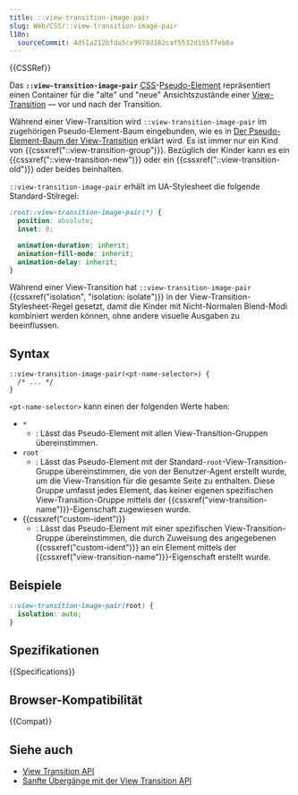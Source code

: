 ```yaml
---
title: ::view-transition-image-pair
slug: Web/CSS/::view-transition-image-pair
l10n:
  sourceCommit: 4d51a212bfda5ce9978d162caf5532d155f7eb0a
---
```


{{CSSRef}}

Das **`::view-transition-image-pair`** [CSS](/de/docs/Web/CSS)-[Pseudo-Element](/de/docs/Web/CSS/Pseudo-elements) repräsentiert einen Container für die "alte" und "neue" Ansichtszustände einer [View-Transition](/de/docs/Web/API/View_Transition_API) — vor und nach der Transition.

Während einer View-Transition wird `::view-transition-image-pair` im zugehörigen Pseudo-Element-Baum eingebunden, wie es in [Der Pseudo-Element-Baum der View-Transition](/de/docs/Web/API/View_Transition_API/Using#the_view_transition_pseudo-element_tree) erklärt wird. Es ist immer nur ein Kind von {{cssxref("::view-transition-group")}}. Bezüglich der Kinder kann es ein {{cssxref("::view-transition-new")}} oder ein {{cssxref("::view-transition-old")}} oder beides beinhalten.

`::view-transition-image-pair` erhält im UA-Stylesheet die folgende Standard-Stilregel:

```css
:root::view-transition-image-pair(*) {
  position: absolute;
  inset: 0;

  animation-duration: inherit;
  animation-fill-mode: inherit;
  animation-delay: inherit;
}
```

Während einer View-Transition hat `::view-transition-image-pair` {{cssxref("isolation", "isolation: isolate")}} in der View-Transition-Stylesheet-Regel gesetzt, damit die Kinder mit Nicht-Normalen Blend-Modi kombiniert werden können, ohne andere visuelle Ausgaben zu beeinflussen.

## Syntax

```css-nolint
::view-transition-image-pair(<pt-name-selector>) {
  /* ... */
}
```

`<pt-name-selector>` kann einen der folgenden Werte haben:

- `*`
  - : Lässt das Pseudo-Element mit allen View-Transition-Gruppen übereinstimmen.
- `root`
  - : Lässt das Pseudo-Element mit der Standard-`root`-View-Transition-Gruppe übereinstimmen, die von der Benutzer-Agent erstellt wurde, um die View-Transition für die gesamte Seite zu enthalten. Diese Gruppe umfasst jedes Element, das keiner eigenen spezifischen View-Transition-Gruppe mittels der {{cssxref("view-transition-name")}}-Eigenschaft zugewiesen wurde.
- {{cssxref("custom-ident")}}
  - : Lässt das Pseudo-Element mit einer spezifischen View-Transition-Gruppe übereinstimmen, die durch Zuweisung des angegebenen {{cssxref("custom-ident")}} an ein Element mittels der {{cssxref("view-transition-name")}}-Eigenschaft erstellt wurde.

## Beispiele

```css
::view-transition-image-pair(root) {
  isolation: auto;
}
```

## Spezifikationen

{{Specifications}}

## Browser-Kompatibilität

{{Compat}}

## Siehe auch

- [View Transition API](/de/docs/Web/API/View_Transition_API)
- [Sanfte Übergänge mit der View Transition API](https://developer.chrome.com/docs/web-platform/view-transitions/)

